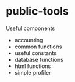 # public-tools
Useful components
* accounting
* common functions
* useful constants
* database functions
* html functions
* simple profiler